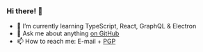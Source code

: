 ### Hi there! 👋

- 🌱 I’m currently learning TypeScript, React, GraphQL & Electron
- 💬 Ask me about anything [on GitHub](https://github.com/geeqla/geeqla/issues)
- 📫 How to reach me: E-mail + [PGP](https://www.geeqla.com/geeqla.asc)